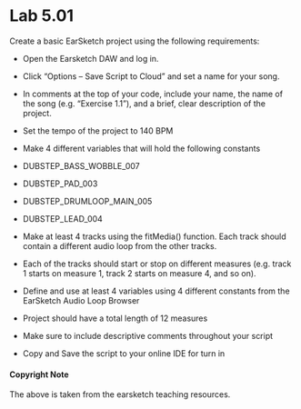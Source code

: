 # Lab 5.01

Create a basic EarSketch project using the following requirements:

* Open the Earsketch DAW and log in.

* Click “Options – Save Script to Cloud” and set a name for your song.

* In comments at the top of your code, include your name, the name of the song (e.g. “Exercise 1.1”), and a brief, clear description of the project.

* Set the tempo of the project to 140 BPM

* Make 4 different variables that will hold the following constants

* DUBSTEP_BASS_WOBBLE_007
* DUBSTEP_PAD_003
* DUBSTEP_DRUMLOOP_MAIN_005
* DUBSTEP_LEAD_004

* Make at least 4 tracks using the fitMedia() function. Each track should contain a different audio loop from the other tracks.

* Each of the tracks should start or stop on different measures (e.g. track 1 starts on measure 1, track 2 starts on measure 4, and so on).

* Define and use at least 4 variables using 4 different constants from the EarSketch Audio Loop Browser


* Project should have a total length of 12 measures

* Make sure to include descriptive comments throughout your script

* Copy and Save the script to your online IDE for turn in



#### Copyright Note
The above is taken from the earsketch teaching resources. 
